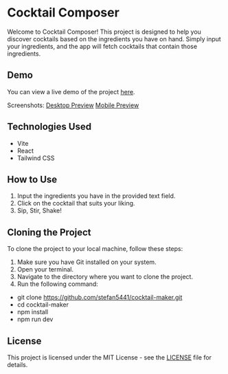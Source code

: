 # Cocktail Composer

Welcome to Cocktail Composer! This project is designed to help you discover cocktails based on the ingredients you have on hand. Simply input your ingredients, and the app will fetch cocktails that contain those ingredients.

## Demo

You can view a live demo of the project [here](https://cocktailcomposer.netlify.app/).

Screenshots:
[Desktop Preview](https://github.com/stefan5441/cocktail-maker/blob/main/public/preview/cocktail-maker-desktop.png?raw=true)
[Mobile Preview](https://github.com/stefan5441/cocktail-maker/blob/main/public/preview/cocktail-maker-mobile.png?raw=true)

## Technologies Used

- Vite
- React
- Tailwind CSS

## How to Use

1. Input the ingredients you have in the provided text field.
2. Click on the cocktail that suits your liking.
3. Sip, Stir, Shake!

## Cloning the Project

To clone the project to your local machine, follow these steps:

1. Make sure you have Git installed on your system.
2. Open your terminal.
3. Navigate to the directory where you want to clone the project.
4. Run the following command:
- git clone https://github.com/stefan5441/cocktail-maker.git
- cd cocktail-maker
- npm install
- npm run dev

## License

This project is licensed under the MIT License - see the [LICENSE](LICENSE) file for details.


